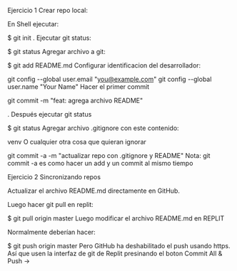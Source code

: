Ejercicio 1
Crear repo local:

En Shell ejecutar:

$ git init .
Ejecutar git status:

$ git status
Agregar archivo a git:

$ git add README.md
Configurar identificacion del desarrollador:


  git config --global user.email "you@example.com"
  git config --global user.name "Your Name"
Hacer el primer commit

git commit -m "feat: agrega archivo README"

.
Después ejecutar git status

$ git status
Agregar archivo .gitignore con este contenido:

venv
O cualquier otra cosa que quieran ignorar

git commit -a -m "actualizar repo con .gitignore y README"
Nota: git commit -a es como hacer un add y un commit al mismo tiempo

Ejercicio 2
Sincronizando repos

Actualizar el archivo README.md directamente en GitHub.

Luego hacer git pull en replit:

$ git pull origin master
Luego modificar el archivo README.md en REPLIT

Normalmente deberían hacer:

$ git push origin master
Pero GitHub ha deshabilitado el push usando https. Así que usen la interfaz de git de Replit presinando el boton Commit All & Push ->